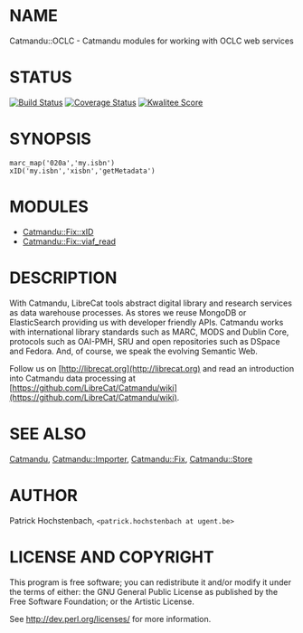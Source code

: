 # NAME

Catmandu::OCLC - Catmandu modules for working with OCLC web services

# STATUS
[![Build Status](https://travis-ci.org/LibreCat/Catmandu-OCLC.svg)](https://travis-ci.org/LibreCat/Catmandu-OCLC)
[![Coverage Status](https://coveralls.io/repos/LibreCat/Catmandu-OCLC/badge.svg)](https://coveralls.io/r/LibreCat/Catmandu-OCLC)
[![Kwalitee Score](http://cpants.cpanauthors.org/dist/Catmandu-OCLC.png)](http://cpants.cpanauthors.org/dist/Catmandu-OCLC)

# SYNOPSIS

    marc_map('020a','my.isbn')
    xID('my.isbn','xisbn','getMetadata')

# MODULES

- [Catmandu::Fix::xID](https://metacpan.org/pod/Catmandu::Fix::xID)
- [Catmandu::Fix::viaf\_read](https://metacpan.org/pod/Catmandu::Fix::viaf_read)

# DESCRIPTION

With Catmandu, LibreCat tools abstract digital library and research services as data 
warehouse processes. As stores we reuse MongoDB or ElasticSearch providing us with 
developer friendly APIs. Catmandu works with international library standards such as 
MARC, MODS and Dublin Core, protocols such as OAI-PMH, SRU and open repositories such 
as DSpace and Fedora. And, of course, we speak the evolving Semantic Web.

Follow us on [http://librecat.org](http://librecat.org) and read an introduction into Catmandu data 
processing at [https://github.com/LibreCat/Catmandu/wiki](https://github.com/LibreCat/Catmandu/wiki).

# SEE ALSO

[Catmandu](https://metacpan.org/pod/Catmandu),
[Catmandu::Importer](https://metacpan.org/pod/Catmandu::Importer),
[Catmandu::Fix](https://metacpan.org/pod/Catmandu::Fix),
[Catmandu::Store](https://metacpan.org/pod/Catmandu::Store)

# AUTHOR

Patrick Hochstenbach, `<patrick.hochstenbach at ugent.be>`

# LICENSE AND COPYRIGHT

This program is free software; you can redistribute it and/or modify it
under the terms of either: the GNU General Public License as published
by the Free Software Foundation; or the Artistic License.

See http://dev.perl.org/licenses/ for more information.
